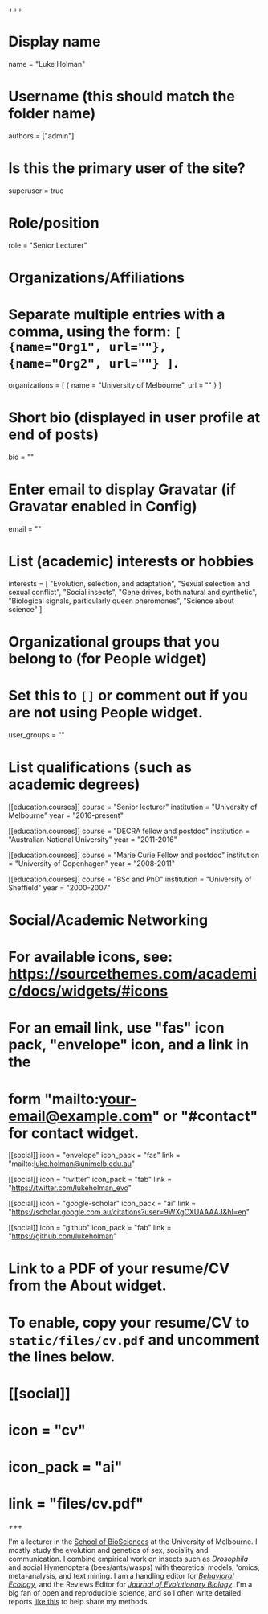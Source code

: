 +++
# Display name
name = "Luke Holman"

# Username (this should match the folder name)
authors = ["admin"]

# Is this the primary user of the site?
superuser = true

# Role/position
role = "Senior Lecturer"

# Organizations/Affiliations
#   Separate multiple entries with a comma, using the form: `[ {name="Org1", url=""}, {name="Org2", url=""} ]`.
organizations = [ { name = "University of Melbourne", url = "" } ]

# Short bio (displayed in user profile at end of posts)
bio = ""

# Enter email to display Gravatar (if Gravatar enabled in Config)
email = ""

# List (academic) interests or hobbies
interests = [
    "Evolution, selection, and adaptation",
    "Sexual selection and sexual conflict",
    "Social insects",
    "Gene drives, both natural and synthetic",
    "Biological signals, particularly queen pheromones",
    "Science about science"
]

# Organizational groups that you belong to (for People widget)
#   Set this to `[]` or comment out if you are not using People widget.
user_groups = "" 

# List qualifications (such as academic degrees)
[[education.courses]]
  course = "Senior lecturer"
  institution = "University of Melbourne"
  year = "2016-present"
  
[[education.courses]]
  course = "DECRA fellow and postdoc"
  institution = "Australian National University"
  year = "2011-2016"
  
[[education.courses]]
  course = "Marie Curie Fellow and postdoc"
  institution = "University of Copenhagen"
  year = "2008-2011"
  
[[education.courses]]
  course = "BSc and PhD"
  institution = "University of Sheffield"
  year = "2000-2007"

# Social/Academic Networking
# For available icons, see: https://sourcethemes.com/academic/docs/widgets/#icons
#   For an email link, use "fas" icon pack, "envelope" icon, and a link in the
#   form "mailto:your-email@example.com" or "#contact" for contact widget.

[[social]]
  icon = "envelope"
  icon_pack = "fas"
  link = "mailto:luke.holman@unimelb.edu.au"

[[social]]
  icon = "twitter"
  icon_pack = "fab"
  link = "https://twitter.com/lukeholman_evo"

[[social]]
  icon = "google-scholar"
  icon_pack = "ai"
  link = "https://scholar.google.com.au/citations?user=9WXgCXUAAAAJ&hl=en"

[[social]]
  icon = "github"
  icon_pack = "fab"
  link = "https://github.com/lukeholman"

# Link to a PDF of your resume/CV from the About widget.
# To enable, copy your resume/CV to `static/files/cv.pdf` and uncomment the lines below.
# [[social]]
#   icon = "cv"
#   icon_pack = "ai"
#   link = "files/cv.pdf"

+++

I'm a lecturer in the [School of BioSciences](https://biosciences.unimelb.edu.au/) at the University of Melbourne. I mostly study the evolution and genetics of sex, sociality and communication. I combine empirical work on insects such as _Drosophila_ and social Hymenoptera (bees/ants/wasps) with theoretical models, 'omics, meta-analysis, and text mining. I am a handling editor for _[Behavioral Ecology](https://academic.oup.com/beheco)_, and the Reviews Editor for _[Journal of Evolutionary Biology](https://onlinelibrary.wiley.com/journal/14209101)_. I'm a big fan of open and reproducible science, and so I often write detailed reports [like this](https://lukeholman.github.io/queen-pheromone-RNAseq/) to help share my methods.
